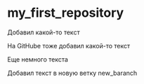 # my_first_repository

Добавил какой-то текст

На GitHube тоже добавил какой-то текст

Еще немного текста

Добавил текст в новую ветку new_baranch
